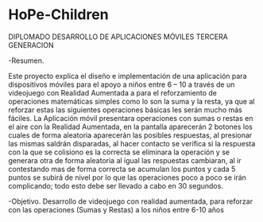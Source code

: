 # HoPe-Children

DIPLOMADO DESARROLLO DE APLICACIONES MÓVILES TERCERA GENERACION

-Resumen.

Este proyecto explica el diseño e implementación de una aplicación para dispositivos móviles para el apoyo a niños entre 6 – 10 a través de un videojuego con Realidad Aumentada a para el reforzamiento de operaciones matemáticas simples como lo son la suma y la resta, ya que al reforzar estas las siguientes operaciones básicas les serán mucho más fáciles.
La Aplicación móvil presentara operaciones con sumas o restas en el aire con la Realidad Aumentada, en la pantalla aparecerán 2 botones los cuales de forma aleatoria aparecerán las posibles respuestas, al presionar las mismas saldrán disparadas, al hacer contacto se verifica si la respuesta con la que se colisiono es la correcta se eliminara la operación y se generara otra de forma aleatoria al igual las respuestas cambiaran, al ir contestando mas de forma correcta se acumulan los puntos y cada 5 puntos se subirá de nivel por lo que las operaciones poco a poco se irán complicando; todo esto debe ser llevado a cabo en 30 segundos.


-Objetivo.
  Desarrollo de videojuego con realidad aumentada, para reforzar con las operaciones (Sumas y Restas) a los niños entre 6-10 años
  
  
 
 
